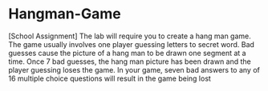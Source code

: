 # Hangman-Game
[School Assignment] The lab will require you to create a hang man game. The game usually involves one player guessing letters to secret word. Bad guesses cause the picture of a hang man to be drawn one segment at a time. Once 7 bad guesses, the hang man picture has been drawn and the player guessing loses the game. In your game, seven bad answers to any of 16 multiple choice questions will result in the game being lost

